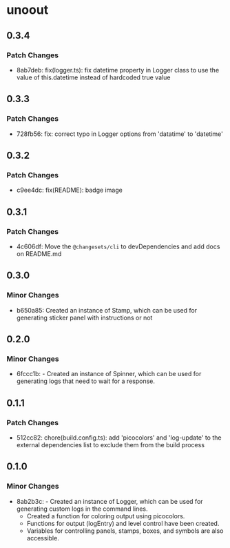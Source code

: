 # unoout

## 0.3.4

### Patch Changes

- 8ab7deb: fix(logger.ts): fix datetime property in Logger class to use the value of this.datetime instead of hardcoded true value

## 0.3.3

### Patch Changes

- 728fb56: fix: correct typo in Logger options from 'datatime' to 'datetime'

## 0.3.2

### Patch Changes

- c9ee4dc: fix(README): badge image

## 0.3.1

### Patch Changes

- 4c606df: Move the `@changesets/cli` to devDependencies and add docs on README.md

## 0.3.0

### Minor Changes

- b650a85: Created an instance of Stamp, which can be used for generating sticker panel with instructions or not

## 0.2.0

### Minor Changes

- 6fccc1b: - Created an instance of Spinner, which can be used for generating logs that need to wait for a response.

## 0.1.1

### Patch Changes

- 512cc82: chore(build.config.ts): add 'picocolors' and 'log-update' to the external dependencies list to exclude them from the build process

## 0.1.0

### Minor Changes

- 8ab2b3c: - Created an instance of Logger, which can be used for generating custom logs in the command lines.
  - Created a function for coloring output using picocolors.
  - Functions for output (logEntry) and level control have been created.
  - Variables for controlling panels, stamps, boxes, and symbols are also accessible.
